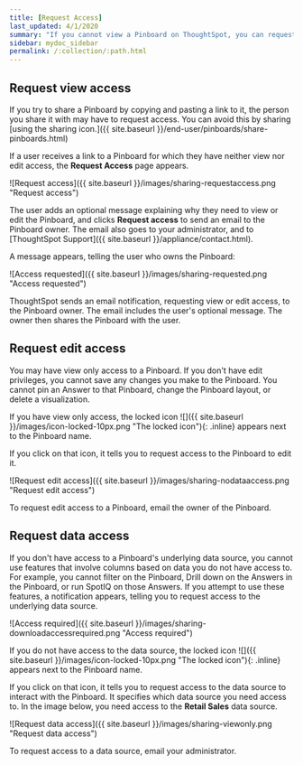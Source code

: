 ```yaml
---
title: [Request Access]
last_updated: 4/1/2020
summary: "If you cannot view a Pinboard on ThoughtSpot, you can request access to it."
sidebar: mydoc_sidebar
permalink: /:collection/:path.html
---
```

## Request view access
If you try to share a Pinboard by copying and pasting a link to it, the person you share it with may have to request access. You can avoid this by sharing [using the sharing icon.]({{ site.baseurl }}/end-user/pinboards/share-pinboards.html)

If a user receives a link to a Pinboard for which they have neither view nor edit access, the **Request Access** page appears.

![Request access]({{ site.baseurl }}/images/sharing-requestaccess.png "Request access")

The user adds an optional message explaining why they need to view or edit the Pinboard, and clicks **Request access** to send an email to the Pinboard owner. The email also goes to your administrator, and to [ThoughtSpot Support]({{ site.baseurl }}/appliance/contact.html).

A message appears, telling the user who owns the Pinboard:

![Access requested]({{ site.baseurl }}/images/sharing-requested.png "Access requested")

ThoughtSpot sends an email notification, requesting view or edit access, to the Pinboard owner. The email includes the user's optional message. The owner then shares the Pinboard with the user.

## Request edit access
You may have view only access to a Pinboard. If you don't have edit privileges, you cannot save any changes you make to the Pinboard. You cannot pin an Answer to that Pinboard, change the Pinboard layout, or delete a visualization.

 If you have view only access, the locked icon ![]({{ site.baseurl }}/images/icon-locked-10px.png "The locked icon"){: .inline} appears next to the Pinboard name.

If you click on that icon, it tells you to request access to the Pinboard to edit it.

![Request edit access]({{ site.baseurl }}/images/sharing-nodataaccess.png "Request edit access")

To request edit access to a Pinboard, email the owner of the Pinboard.

## Request data access
If you don't have access to a Pinboard's underlying data source, you cannot use features that involve columns based on data you do not have access to. For example, you cannot filter on the Pinboard, Drill down on the Answers in the Pinboard, or run SpotIQ on those Answers. If you attempt to use these features, a notification appears, telling you to request access to the underlying data source.

![Access required]({{ site.baseurl }}/images/sharing-downloadaccessrequired.png "Access required")

 If you do not have access to the data source, the locked icon ![]({{ site.baseurl }}/images/icon-locked-10px.png "The locked icon"){: .inline} appears next to the Pinboard name.

If you click on that icon, it tells you to request access to the data source to interact with the Pinboard. It specifies which data source you need access to. In the image below, you need access to the **Retail Sales** data source.

![Request data access]({{ site.baseurl }}/images/sharing-viewonly.png "Request data access")

To request access to a data source, email your administrator.
